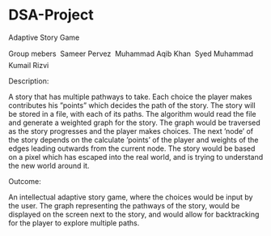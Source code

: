# DSA-Project
Adaptive Story Game

Group mebers
 Sameer Pervez
 Muhammad Aqib Khan
 Syed Muhammad Kumail Rizvi

Description:

A story that has multiple pathways to take. Each choice the player makes
contributes his ”points” which decides the path of the story.
The story will be stored in a file, with each of its paths. The algorithm would
read the file and generate a weighted graph for the story. The graph would be
traversed as the story progresses and the player makes choices. The next ’node’
of the story depends on the calculate ’points’ of the player and weights of the
edges leading outwards from the current node.
The story would be based on a pixel which has escaped into the real world,
and is trying to understand the new world around it.

Outcome:

An intellectual adaptive story game, where the choices would be input by the
user. The graph representing the pathways of the story, would be displayed on
the screen next to the story, and would allow for backtracking for the player to
explore multiple paths.
